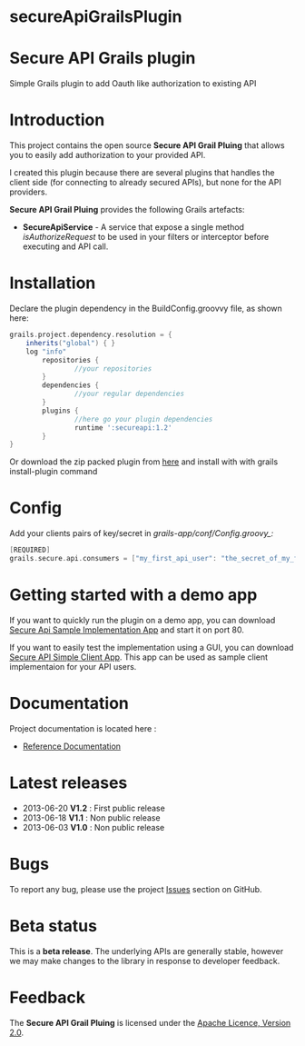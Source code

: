 secureApiGrailsPlugin
=====================

Secure API Grails plugin
==========================

Simple Grails plugin to add Oauth like authorization to existing API


# Introduction

This project contains the open source **Secure API Grail Pluing** that allows you to easily add authorization to your provided API.

I created this plugin because there are several plugins that handles the client side (for connecting to already secured APIs), but none for the API providers.

**Secure API Grail Pluing** provides the following Grails artefacts:

* **SecureApiService** - A service that expose a single method *isAuthorizeRequest* to be used in your filters or interceptor before executing and API call.



# Installation

Declare the plugin dependency in the BuildConfig.groovvy file, as shown here:

```groovy
grails.project.dependency.resolution = {
    inherits("global") { }
  	log "info"
		repositories {
				//your repositories
		}
		dependencies {
				//your regular dependencies
		}
		plugins {
				//here go your plugin dependencies
				runtime ':secureapi:1.2'
		}
}
```

Or download the zip packed plugin from [here](https://github.com/eduardm/secureApiGrailsPlugin/tree/master/packagedPlugin) and install with with grails install-plugin command


# Config



Add your clients pairs of key/secret in *grails-app/conf/Config.groovy_:*

```groovy
[REQUIRED]
grails.secure.api.consumers = ["my_first_api_user": "the_secret_of_my_first_api_user", "my_second_api_user": "the_secret_of_my_second_api_user"]
```

# Getting started with a demo app

If you want to quickly run the plugin on a demo app, you can download [Secure Api Sample Implementation App](https://github.com/eduardm/secureApiSampleImplementationApp) and start it on port 80.

If you want to easily test the implementation using a GUI, you can download [Secure API Simple Client App](https://github.com/eduardm/secureApiSimpleClient). This app can be used as sample client implementaion for your API users.

# Documentation

Project documentation is located here :

* [Reference Documentation](https://github.com/eduardm/secureApiGrailsPlugin/wiki)

# Latest releases

* 2013-06-20 **V1.2** : First public release
* 2013-06-18 **V1.1** : Non public release
* 2013-06-03 **V1.0** : Non public release


# Bugs

To report any bug, please use the project [Issues](https://github.com/eduardm/secureApiGrailsPlugin/issues) section on GitHub.

# Beta status

This is a **beta release**.
The underlying APIs are generally stable, however we may make changes to the library in response to developer feedback.

# Feedback

The **Secure API Grail Pluing** is licensed under the [Apache Licence, Version 2.0](http://www.apache.org/licenses/LICENSE-2.0.html).

